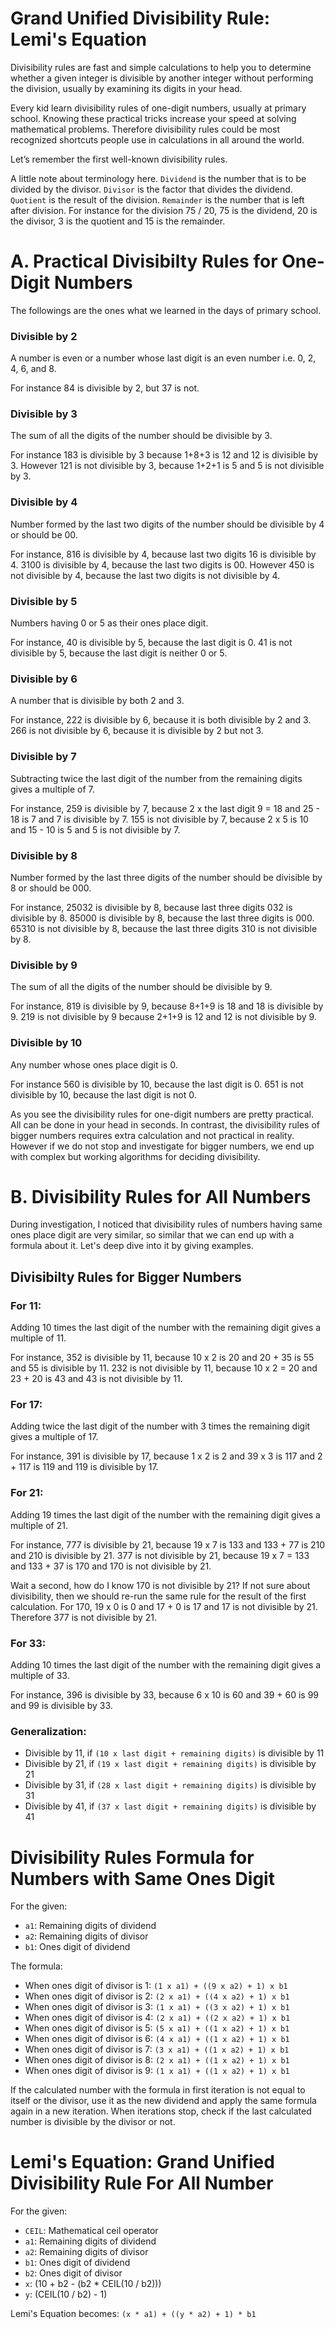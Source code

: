 # Grand Unified Divisibility Rule: Lemi's Equation

Divisibility rules are fast and simple calculations to help you to determine whether a given integer is divisible by another integer without performing the division, usually by examining its digits in your head.

Every kid learn divisibility rules of one-digit numbers, usually at primary school. Knowing these practical tricks increase your speed at solving mathematical problems. Therefore divisibility rules could be most recognized shortcuts people use in calculations in all around the world.

Let’s remember the first well-known divisibility rules.

A little note about terminology here. `Dividend` is the number that is to be divided by the divisor. `Divisor` is the factor that divides the dividend. `Quotient` is the result of the division. `Remainder` is the number that is left after division. For instance for the division 75 / 20, 75 is the dividend, 20 is the divisor, 3 is the quotient and 15 is the remainder.

# A. Practical Divisibilty Rules for One-Digit Numbers

The followings are the ones what we learned in the days of primary school. 

### Divisible by 2
A number is even or a number whose last digit is an even number i.e. 0, 2, 4, 6, and 8. 

For instance 84 is divisible by 2, but 37 is not.

### Divisible by 3
The sum of all the digits of the number should be divisible by 3. 

For instance 183 is divisible by 3 because 1+8+3 is 12 and 12 is divisible by 3. However 121 is not divisible by 3, because 1+2+1 is 5 and 5 is not divisible by 3.

### Divisible by 4
Number formed by the last two digits of the number should be divisible by 4 or should be 00. 

For instance, 816 is divisible by 4, because last two digits 16 is divisible by 4. 3100 is divisible by 4, because the last two digits is 00. However 450 is not divisible by 4, because the last two digits is not divisible by 4.

### Divisible by 5
Numbers having 0 or 5 as their ones place digit. 

For instance, 40 is divisible by 5, because the last digit is 0. 41 is not divisible by 5, because the last digit is neither 0 or 5.

### Divisible by 6
A number that is divisible by both 2 and 3. 

For instance, 222 is divisible by 6, because it is both divisible by 2 and 3. 266 is not divisible by 6, because it is divisible by 2 but not 3.

### Divisible by 7
Subtracting twice the last digit of the number from the remaining digits gives a multiple of 7. 

For instance, 259 is divisible by 7, because 2 x the last digit 9 = 18 and 25 - 18 is 7 and 7 is divisible by 7. 155 is not divisible by 7, because 2 x 5 is 10 and 15 - 10 is 5 and 5 is not divisible by 7. 

### Divisible by 8
Number formed by the last three digits of the number should be divisible by 8 or should be 000. 

For instance, 25032 is divisible by 8, because last three digits 032 is divisible by 8. 85000 is divisible by 8, because the last three digits is 000. 65310 is not divisible by 8, because the last three digits 310 is not divisible by 8.

### Divisible by 9
The sum of all the digits of the number should be divisible by 9. 

For instance, 819 is divisible by 9, because 8+1+9 is 18 and 18 is divisible by 9. 219 is not divisible by 9 because 2+1+9 is 12 and 12 is not divisible by 9.

### Divisible by 10
Any number whose ones place digit is 0. 

For instance 560 is divisible by 10, because the last digit is 0. 651 is not divisible by 10, because the last digit is not 0. 

As you see the divisibility rules for one-digit numbers are pretty practical. All can be done in your head in seconds. In contrast, the divisibility rules of bigger numbers requires extra calculation and not practical in reality. However if we do not stop and investigate for bigger numbers, we end up with complex but working algorithms for deciding divisibility.

# B. Divisibility Rules for All Numbers

During investigation, I noticed that divisibility rules of numbers having same ones place digit are very similar, so similar that we can end up with a formula about it. Let's deep dive into it by giving examples.

## Divisibilty Rules for Bigger Numbers

### For 11:
Adding 10 times the last digit of the number with the remaining digit gives a multiple of 11. 

For instance, 352 is divisible by 11, because 10 x 2 is 20 and 20 + 35 is 55 and 55 is divisible by 11. 232 is not divisible by 11, because 10 x 2 = 20 and 23 + 20 is 43 and 43 is not divisible by 11.

### For 17:
Adding twice the last digit of the number with 3 times the remaining digit gives a multiple of 17. 

For instance, 391 is divisible by 17, because 1 x 2 is 2 and 39 x 3 is 117 and 2 + 117 is 119 and 119 is divisible by 17. 

### For 21:
Adding 19 times the last digit of the number with the remaining digit gives a multiple of 21. 

For instance, 777 is divisible by 21, because 19 x 7 is 133 and 133 + 77 is 210 and 210 is divisible by 21. 377 is not divisible by 21, because 19 x 7 = 133 and 133 + 37 is 170 and 170 is not divisible by 21.

Wait a second, how do I know 170 is not divisible by 21? If not sure about divisibility, then we should re-run the same rule for the result of the first calculation. For 170, 19 x 0 is 0 and 17 + 0 is 17 and 17 is not divisible by 21. Therefore 377 is not divisible by 21.

### For 33:
Adding 10 times the last digit of the number with the remaining digit gives a multiple of 33. 

For instance, 396 is divisible by 33, because 6 x 10 is 60 and 39 + 60 is 99 and 99 is divisible by 33. 

### Generalization:

* Divisible by 11, if `(10 x last digit + remaining digits)` is divisible by 11
* Divisible by 21, if `(19 x last digit + remaining digits)` is divisible by 21
* Divisible by 31, if `(28 x last digit + remaining digits)` is divisible by 31
* Divisible by 41, if `(37 x last digit + remaining digits)` is divisible by 41

# Divisibility Rules Formula for Numbers with Same Ones Digit

For the given:
* `a1`: Remaining digits of dividend
* `a2`: Remaining digits of divisor
* `b1`: Ones digit of dividend
 
The formula:
* When ones digit of divisor is 1: `(1 x a1) + ((9 x a2) + 1) x b1`
* When ones digit of divisor is 2: `(2 x a1) + ((4 x a2) + 1) x b1`
* When ones digit of divisor is 3: `(1 x a1) + ((3 x a2) + 1) x b1`
* When ones digit of divisor is 4: `(2 x a1) + ((2 x a2) + 1) x b1`
* When ones digit of divisor is 5: `(5 x a1) + ((1 x a2) + 1) x b1`
* When ones digit of divisor is 6: `(4 x a1) + ((1 x a2) + 1) x b1`
* When ones digit of divisor is 7: `(3 x a1) + ((1 x a2) + 1) x b1`
* When ones digit of divisor is 8: `(2 x a1) + ((1 x a2) + 1) x b1`
* When ones digit of divisor is 9: `(1 x a1) + ((1 x a2) + 1) x b1`
 
If the calculated number with the formula in first iteration is not equal to itself or the divisor, use it as the new dividend and apply the same formula again in a new iteration. When iterations stop, check if the last calculated number is divisible by the divisor or not.
 
# Lemi's Equation: Grand Unified Divisibility Rule For All Number
For the given:
* `CEIL`: Mathematical ceil operator
* `a1`: Remaining digits of dividend
* `a2`: Remaining digits of divisor
* `b1`: Ones digit of dividend
* `b2`: Ones digit of divisor
* `x`: (10 + b2  - (b2 * CEIL(10 / b2)))
* `y`: (CEIL(10 / b2) - 1)

Lemi's Equation becomes:
`(x * a1) + ((y * a2) + 1) * b1`










